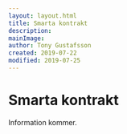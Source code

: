 ```yaml
---
layout: layout.html
title: Smarta kontrakt
description:
mainImage:
author: Tony Gustafsson
created: 2019-07-22
modified: 2019-07-25
---
```


# Smarta kontrakt

Information kommer.
